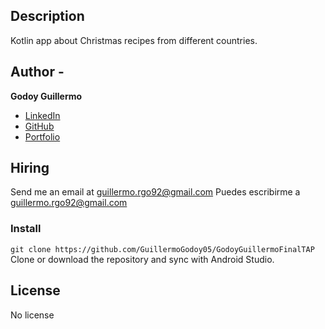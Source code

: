 ## Description 

Kotlin app about Christmas recipes from different countries.

## Author -
**Godoy Guillermo**

* [LinkedIn](https://www.linkedin.com/in/guillermogodoy05/)
* [GitHub](https://github.com/Guillermogodoy05)
* [Portfolio](https://guillermogodoy05.netlify.app/)


## Hiring
Send me an email at guillermo.rgo92@gmail.com
Puedes escribirme a guillermo.rgo92@gmail.com

### Install
`git clone https://github.com/GuillermoGodoy05/GodoyGuillermoFinalTAP`
Clone or download the repository and sync with Android Studio.

## License
No license
